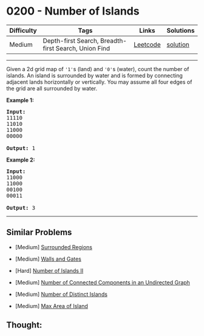 # 0200 - Number of Islands

Difficulty  | Tags | Links | Solutions
----------- | ---- | ----- | -----
Medium | Depth-first Search, Breadth-first Search, Union Find | [Leetcode](https://leetcode.com/problems/number-of-islands) | [solution](https://leetcode.com/problems/number-of-islands/solution/)


-----------

<p>Given a 2d grid map of <code>&#39;1&#39;</code>s (land) and <code>&#39;0&#39;</code>s (water), count the number of islands. An island is surrounded by water and is formed by connecting adjacent lands horizontally or vertically. You may assume all four edges of the grid are all surrounded by water.</p>

<p><b>Example 1:</b></p>

<pre>
<strong>Input:</strong>
11110
11010
11000
00000

<strong>Output:</strong>&nbsp;1
</pre>

<p><b>Example 2:</b></p>

<pre>
<strong>Input:</strong>
11000
11000
00100
00011

<strong>Output: </strong>3
</pre>

-----------


## Similar Problems

- [Medium] [Surrounded Regions](surrounded-regions)

- [Medium] [Walls and Gates](walls-and-gates)

- [Hard] [Number of Islands II](number-of-islands-ii)

- [Medium] [Number of Connected Components in an Undirected Graph](number-of-connected-components-in-an-undirected-graph)

- [Medium] [Number of Distinct Islands](number-of-distinct-islands)

- [Medium] [Max Area of Island](max-area-of-island)




## Thought:
